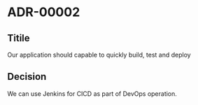 # ADR-00002

## Titile

Our application should capable to quickly build, test and deploy 

## Decision

We can use Jenkins for CICD as part of DevOps operation.

